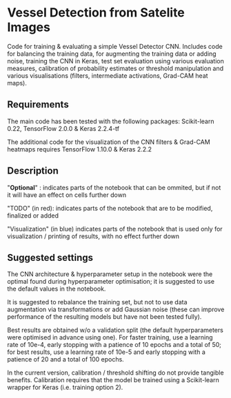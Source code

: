 # Vessel Detection from Satelite Images
Code for training & evaluating a simple Vessel Detector CNN. Includes code for balancing the training data, for augmenting the training data or adding noise, training the CNN in Keras, test set evaluation using various evaluation measures, calibration of probability estimates or threshold manipulation and various visualisations (filters, intermediate activations, Grad-CAM heat maps).

## Requirements
The main code has been tested with the following packages: Scikit-learn 0.22, TensorFlow 2.0.0 & Keras 2.2.4-tf

The additional code for the visualization of the CNN filters & Grad-CAM heatmaps requires TensorFlow 1.10.0 & Keras 2.2.2

## Description
"__Optional__" : indicates parts of the notebook that can be ommited, but if not it will have an effect on cells further down

"TODO" (in red): indicates parts of the notebook that are to be modified, finalized or added

"Visualization" (in blue) indicates parts of the notebook that is used only for visualization / printing of results, with no effect further down

## Suggested settings
The CNN architecture & hyperparameter setup in the notebook were the optimal found during hyperparameter optimisation; it is suggested to use the default values in the notebook.

It is suggested to rebalance the training set, but not to use data augmentation via transformations or add Gaussian noise (these can improve performance of the resulting models but have not been tested fully).

Best results are obtained w/o a validation split (the default hyperparameters were optimised in advance using one). For faster training, use a learning rate of 10e-4,  early stopping with a patience of 10 epochs and a total of 50; for best results, use a learning rate of 10e-5 and early stopping with a patience of 20 and a total of 100 epochs.

In the current version, calibration / threshold shifting do not provide tangible benefits. Calibration requires that the model be trained using a Scikit-learn wrapper for Keras (i.e. training option 2).
